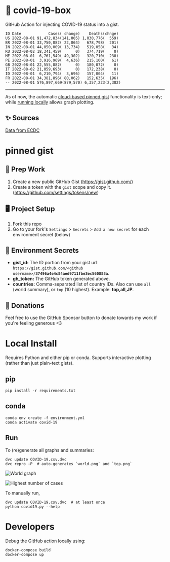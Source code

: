 # 🏥 covid-19-box

GitHub Action for injecting COVID-19 status into a gist.

```
ID Date            Cases( change)    Deaths(chnge)
US 2022-08-01 91,472,834(141,005) 1,030,776(  559)
BR 2022-08-01 33,750,882( 22,064)   678,798(  201)
IN 2022-08-01 44,050,009( 13,734)   519,058(   34)
RU 2022-08-02 18,341,459(      0)   374,719(    0)
ME 2022-08-01  6,761,549( 49,302)   320,710(  230)
PE 2022-08-01  3,916,969(  4,636)   215,100(   61)
GB 2022-08-01 22,555,882(      0)   180,072(    0)
IT 2022-08-02 21,059,693(      0)   172,238(    0)
ID 2022-08-01  6,210,794(  3,696)   157,004(   11)
FR 2022-08-01 34,381,896( 80,062)   152,635(  196)
-- 2022-08-01 576,897,669(879,570) 6,357,223(2,382)
```

---

As of now, the automatic [cloud-based pinned gist](#pinned-gist) functionality is text-only;
while [running locally](#local-install) allows graph plotting.

## ✨ Sources

[Data from ECDC](https://www.ecdc.europa.eu/en/publications-data/download-todays-data-geographic-distribution-covid-19-cases-worldwide)

# pinned gist

## 🎒 Prep Work
1. Create a new public GitHub Gist (https://gist.github.com/)
1. Create a token with the `gist` scope and copy it. (https://github.com/settings/tokens/new)

## 🖥 Project Setup
1. Fork this repo
1. Go to your fork's `Settings` > `Secrets` > `Add a new secret` for each environment secret (below)

## 🤫 Environment Secrets
- **gist_id:** The ID portion from your gist url `https://gist.github.com/<github username>/`**`37496a4e4c84aed9711fbe3ec560888a`**.
- **gh_token:** The GitHub token generated above.
- **countries:** Comma-separated list of country IDs. Also can use `all` (world summary), or `top` (10 highest). Example: **top,all,JP**.

## 💸 Donations

Feel free to use the GitHub Sponsor button to donate towards my work if you're feeling generous <3

# Local Install

Requires Python and either pip or conda. Supports interactive plotting (rather than just plain-text gists).

## pip

```
pip install -r requirements.txt
```

## conda

```
conda env create -f environment.yml
conda activate covid-19
```

## Run

To (re)generate all graphs and summaries:

```
dvc update COVID-19.csv.dvc
dvc repro -P  # auto-generates `world.png` and `top.png`
```

![World graph](world.png)

![Highest number of cases](top.png)

To manually run,

```
dvc update COVID-19.csv.dvc  # at least once
python covid19.py --help
```

# Developers

Debug the GitHub action locally using:

```
docker-compose build
docker-compose up
```
